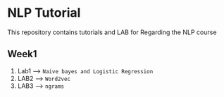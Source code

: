 # NLP Tutorial
This repository contains tutorials and LAB for Regarding the NLP course
## Week1
1. Lab1 --> `Naive bayes and Logistic Regression`
2. LAB2 --> `Word2vec`
3. LAB3 --> `ngrams`

